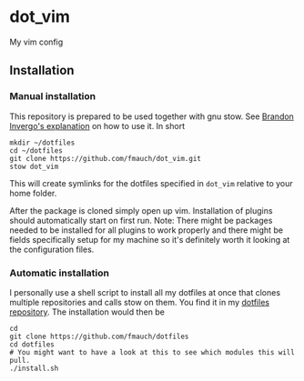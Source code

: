 # dot_vim
My vim config

## Installation
### Manual installation
This repository is prepared to be used together with gnu stow. See [Brandon Invergo's
explanation](http://brandon.invergo.net/news/2012-05-26-using-gnu-stow-to-manage-your-dotfiles.html)
on how to use it. In short

```
mkdir ~/dotfiles
cd ~/dotfiles
git clone https://github.com/fmauch/dot_vim.git
stow dot_vim
```

This will create symlinks for the dotfiles specified in ```dot_vim``` relative to your home folder.

After the package is cloned simply open up vim. Installation of plugins should automatically start
on first run. Note: There might be packages needed to be installed for all plugins to work properly
and there might be fields specifically setup for my machine so it's definitely worth it looking at
the configuration files.

### Automatic installation
I personally use a shell script to install all my dotfiles at once that clones multiple repositories
and calls stow on them. You find it in my [dotfiles repository](https://github.com/fmauch/dotfiles).
The installation would then be

```
cd
git clone https://github.com/fmauch/dotfiles
cd dotfiles
# You might want to have a look at this to see which modules this will pull.
./install.sh
```
